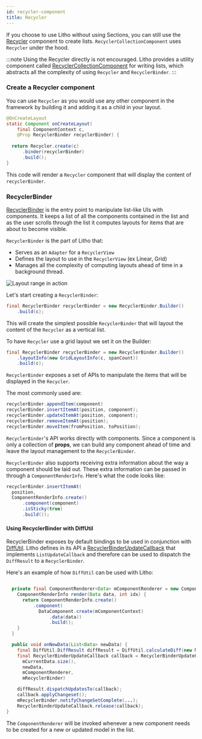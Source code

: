 ```yaml
---
id: recycler-component
title: Recycler
---
```


If you choose to use Litho without using Sections, you can still use the
[Recycler](/javadoc/com/facebook/litho/widget/Recycler.html) component to create lists.  `RecyclerCollectionComponent` uses `Recycler` under the hood.

:::note
Using the Recycler directly is not encouraged. Litho provides a utility component called [RecyclerCollectionComponent](recycler-collection-component) for writing lists, which abstracts all the complexity of using `Recycler` and `RecyclerBinder`.
:::

### Create a Recycler component

You can use `Recycler` as you would use any other component in the framework by building it and adding it as a child in your layout.

``` java
@OnCreateLayout
static Component onCreateLayout(
    final ComponentContext c,
    @Prop RecyclerBinder recyclerBinder) {
    
  return Recycler.create(c)
      .binder(recyclerBinder)
      .build();
}
```
This code will render a `Recycler` component that will display the content of `recyclerBinder`.

### RecyclerBinder
[RecyclerBinder](/javadoc/com/facebook/litho/widget/RecyclerBinder.html) is the entry point to manipulate list-like UIs with components.
It keeps a list of all the components contained in the list and as the user scrolls through the list it computes layouts for items that are about to become visible.

`RecyclerBinder` is the part of Litho that:

 - Serves as an `Adapter` for a `RecyclerView`
 - Defines the layout to use in the `RecyclerView` (ex Linear, Grid)
 - Manages all the complexity of computing layouts ahead of time in a background thread.

![Layout range in action](/images/range_small.gif "Layout range in action")

Let's start creating a `RecyclerBinder`:

``` java
final RecyclerBinder recyclerBinder = new RecyclerBinder.Builder()
    .build(c);
```
This will create the simplest possible `RecyclerBinder` that will layout the content of the `Recycler` as a vertical list.

To have `Recycler` use a grid layout we set it on the Builder:

``` java
final RecyclerBinder recyclerBinder = new RecyclerBinder.Builder()
    .layoutInfo(new GridLayoutInfo(c, spanCount))
    .build(c);
```

`RecyclerBinder` exposes a set of APIs to manipulate the items that will be displayed in the `Recycler`.

The most commonly used are:

``` java
recyclerBinder.appendItem(component)
recyclerBinder.insertItemAt(position, component);
recyclerBinder.updateItemAt(position, component);
recyclerBinder.removeItemAt(position);
recyclerBinder.moveItem(fromPosition, toPosition);
```

`RecyclerBinder`'s API works directly with components. Since a component is only a collection of **props**, we can build any component ahead of time and leave the layout management to the `RecyclerBinder`.

`RecyclerBinder` also supports receiving extra information about the way a component should be laid out. These extra information can be passed in through a `ComponentRenderInfo`. Here's what the code looks like:

``` java
recyclerBinder.insertItemAt(
  position,
  ComponentRenderInfo.create()
      .component(component)
      .isSticky(true)
      .build());
```

#### Using RecyclerBinder with DiffUtil

RecyclerBinder exposes by default bindings to be used in conjunction with [DiffUtil](https://developer.android.com/reference/android/support/v7/util/DiffUtil.html).
Litho defines in its API a [RecyclerBinderUpdateCallback](/javadoc/com/facebook/litho/widget/RecyclerBinderUpdateCallback.html) that implements `ListUpdateCallback` and therefore can be used to dispatch the `DiffResult` to a `RecyclerBinder`.

Here's an example of how `DiffUtil` can be used with Litho:

``` java

  private final ComponentRenderer<Data> mComponentRenderer = new ComponentRenderer<> {
    ComponentRenderInfo render(Data data, int idx) {
      return ComponentRenderInfo.create()
          .component(
          	DataComponent.create(mComponentContext)
          	    .data(data))
          	    .build();
    }
  }

  public void onNewData(List<Data> newData) {
    final DiffUtil.DiffResult diffResult = DiffUtil.calculateDiff(new MyDataDiffCallback(mCurrentData, newData));
    final RecyclerBinderUpdateCallback callback = RecyclerBinderUpdateCallback.acquire(
      mCurrentData.size(),
      newData,
      mComponentRenderer,
      mRecyclerBinder)

    diffResult.dispatchUpdatesTo(callback);
    callback.applyChangeset();
    mRecyclerBinder.notifyChangeSetComplete(...);
    RecyclerBinderUpdateCallback.release(callback);
}
```

The `ComponentRenderer` will be invoked whenever a new component needs to be created for a new or updated model in the list.
